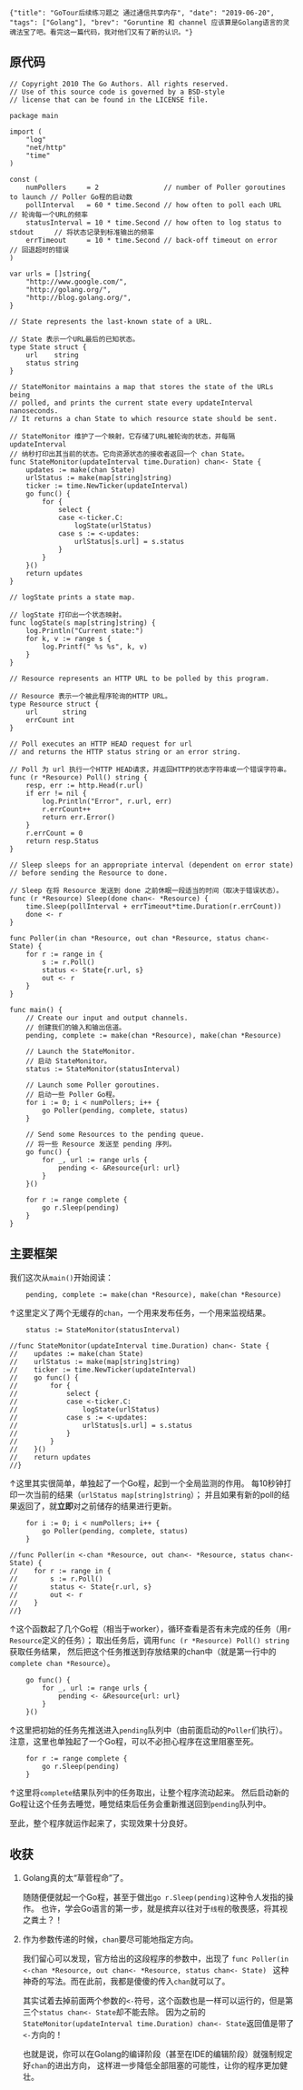 ```lw-blog-meta
{"title": "GoTour后续练习题之 通过通信共享内存", "date": "2019-06-20", "tags": ["Golang"], "brev": "Goruntine 和 channel 应该算是Golang语言的灵魂法宝了吧。看完这一篇代码，我对他们又有了新的认识。"}
```

## 原代码

```golang
// Copyright 2010 The Go Authors. All rights reserved.
// Use of this source code is governed by a BSD-style
// license that can be found in the LICENSE file.

package main

import (
    "log"
    "net/http"
    "time"
)

const (
    numPollers     = 2                // number of Poller goroutines to launch // Poller Go程的启动数
    pollInterval   = 60 * time.Second // how often to poll each URL            // 轮询每一个URL的频率
    statusInterval = 10 * time.Second // how often to log status to stdout     // 将状态记录到标准输出的频率
    errTimeout     = 10 * time.Second // back-off timeout on error             // 回退超时的错误
)

var urls = []string{
    "http://www.google.com/",
    "http://golang.org/",
    "http://blog.golang.org/",
}

// State represents the last-known state of a URL.

// State 表示一个URL最后的已知状态。
type State struct {
    url    string
    status string
}

// StateMonitor maintains a map that stores the state of the URLs being
// polled, and prints the current state every updateInterval nanoseconds.
// It returns a chan State to which resource state should be sent.

// StateMonitor 维护了一个映射，它存储了URL被轮询的状态，并每隔 updateInterval
// 纳秒打印出其当前的状态。它向资源状态的接收者返回一个 chan State。
func StateMonitor(updateInterval time.Duration) chan<- State {
    updates := make(chan State)
    urlStatus := make(map[string]string)
    ticker := time.NewTicker(updateInterval)
    go func() {
        for {
            select {
            case <-ticker.C:
                logState(urlStatus)
            case s := <-updates:
                urlStatus[s.url] = s.status
            }
        }
    }()
    return updates
}

// logState prints a state map.

// logState 打印出一个状态映射。
func logState(s map[string]string) {
    log.Println("Current state:")
    for k, v := range s {
        log.Printf(" %s %s", k, v)
    }
}

// Resource represents an HTTP URL to be polled by this program.

// Resource 表示一个被此程序轮询的HTTP URL。
type Resource struct {
    url      string
    errCount int
}

// Poll executes an HTTP HEAD request for url
// and returns the HTTP status string or an error string.

// Poll 为 url 执行一个HTTP HEAD请求，并返回HTTP的状态字符串或一个错误字符串。
func (r *Resource) Poll() string {
    resp, err := http.Head(r.url)
    if err != nil {
        log.Println("Error", r.url, err)
        r.errCount++
        return err.Error()
    }
    r.errCount = 0
    return resp.Status
}

// Sleep sleeps for an appropriate interval (dependent on error state)
// before sending the Resource to done.

// Sleep 在将 Resource 发送到 done 之前休眠一段适当的时间（取决于错误状态）。
func (r *Resource) Sleep(done chan<- *Resource) {
    time.Sleep(pollInterval + errTimeout*time.Duration(r.errCount))
    done <- r
}

func Poller(in chan *Resource, out chan *Resource, status chan<- State) {
    for r := range in {
        s := r.Poll()
        status <- State{r.url, s}
        out <- r
    }
}

func main() {
    // Create our input and output channels.
    // 创建我们的输入和输出信道。
    pending, complete := make(chan *Resource), make(chan *Resource)

    // Launch the StateMonitor.
    // 启动 StateMonitor。
    status := StateMonitor(statusInterval)

    // Launch some Poller goroutines.
    // 启动一些 Poller Go程。
    for i := 0; i < numPollers; i++ {
        go Poller(pending, complete, status)
    }

    // Send some Resources to the pending queue.
    // 将一些 Resource 发送至 pending 序列。
    go func() {
        for _, url := range urls {
            pending <- &Resource{url: url}
        }
    }()

    for r := range complete {
        go r.Sleep(pending)
    }
}
```


## 主要框架

我们这次从`main()`开始阅读：

```golang
    pending, complete := make(chan *Resource), make(chan *Resource)
```
↑这里定义了两个无缓存的`chan`，一个用来发布任务，一个用来监视结果。

```golang
    status := StateMonitor(statusInterval)
    
//func StateMonitor(updateInterval time.Duration) chan<- State {
//    updates := make(chan State)
//    urlStatus := make(map[string]string)
//    ticker := time.NewTicker(updateInterval)
//    go func() {
//        for {
//            select {
//            case <-ticker.C:
//                logState(urlStatus)
//            case s := <-updates:
//                urlStatus[s.url] = s.status
//            }
//        }
//    }()
//    return updates
//}
```
↑这里其实很简单，单独起了一个Go程，起到一个全局监测的作用。
每10秒钟打印一次当前的结果（`urlStatus map[string]string`）；
并且如果有新的poll的结果返回了，就**立即**对之前储存的结果进行更新。


```golang
    for i := 0; i < numPollers; i++ {
        go Poller(pending, complete, status)
    }

//func Poller(in <-chan *Resource, out chan<- *Resource, status chan<- State) {
//    for r := range in {
//        s := r.Poll()
//        status <- State{r.url, s}
//        out <- r
//    }
//}
```
↑这个函数起了几个Go程（相当于worker），循环查看是否有未完成的任务（用`r Resource`定义的任务）；
取出任务后，调用`func (r *Resource) Poll() string`获取任务结果，
然后把这个任务推送到存放结果的chan中（就是第一行中的`complete chan *Resource`）。

```golang
    go func() {
        for _, url := range urls {
            pending <- &Resource{url: url}
        }
    }()
```
↑这里把初始的任务先推送进入`pending`队列中（由前面启动的`Poller`们执行）。
注意，这里也单独起了一个Go程，可以不必担心程序在这里阻塞至死。

```golang
    for r := range complete {
        go r.Sleep(pending)
    }
```
↑这里将`complete`结果队列中的任务取出，让整个程序流动起来。
然后启动新的Go程让这个任务去睡觉，睡觉结束后任务会重新推送回到`pending`队列中。

至此，整个程序就运作起来了，实现效果十分良好。





## 收获

1. Golang真的太“草菅程命”了。

    随随便便就起一个Go程，甚至于做出`go r.Sleep(pending)`这种令人发指的操作。
    也许，学会Go语言的第一步，就是摈弃以往对于`线程`的敬畏感，将其视之粪土？！
    
2. 作为参数传递的时候，`chan`要尽可能地指定方向。

    我们留心可以发现，官方给出的这段程序的参数中，出现了
    `func Poller(in <-chan *Resource, out chan<- *Resource, status chan<- State) `
    这种神奇的写法。而在此前，我都是傻傻的传入`chan`就可以了。  
    
    其实试着去掉前面两个参数的`<-`符号，这个函数也是一样可以运行的，但是第三个`status chan<- State`却不能去除。
    因为之前的`StateMonitor(updateInterval time.Duration) chan<- State`返回值是带了`<-`方向的！
    
    也就是说，你可以在Golang的编译阶段（甚至在IDE的编辑阶段）就强制规定好`chan`的进出方向，
    这样进一步降低全部阻塞的可能性，让你的程序更加健壮。

